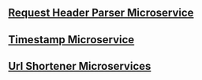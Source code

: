 ## [Request Header Parser Microservice](https://back-end-microservices.herokuapp.com/headerparser)

## [Timestamp Microservice](https://back-end-microservices.herokuapp.com/timestamp)

## [Url Shortener Microservices](https://back-end-microservices.herokuapp.com/urlshortener)
